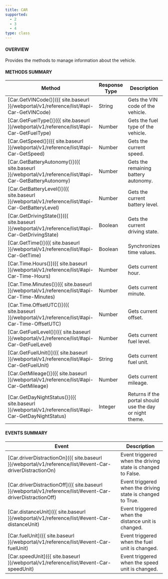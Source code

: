 ```yaml
---
title: CAR
supported:
  - 2
  - 3
  - 4
type: class
---
```


#### OVERVIEW

Provides the methods to manage information about the vehicle.

#### METHODS SUMMARY

Method | Response Type | Description
-----|----|----
[Car.GetVINCode()]({{ site.baseurl }}/webportal/v1/reference/list/#api-Car-GetVINCode) | String | Gets the VIN code of the vehicle.
[Car.GetFuelType()]({{ site.baseurl }}/webportal/v1/reference/list/#api-Car-GetFuelType) | Number| Gets the fuel type of the vehicle.
[Car.GetSpeed()]({{ site.baseurl }}/webportal/v1/reference/list/#api-Car-GetSpeed) | Number| Gets the current speed.
[Car.GetBatteryAutonomy()]({{ site.baseurl }}/webportal/v1/reference/list/#api-Car-GetBatteryAutonomy) | Number| Gets the remaining battery autonomy.
[Car.GetBatteryLevel()]({{ site.baseurl }}/webportal/v1/reference/list/#api-Car-GetBatteryLevel) | Number| Gets the current battery level.
[Car.GetDrivingState()]({{ site.baseurl }}/webportal/v1/reference/list/#api-Car-GetDrivingState) | Boolean | Gets the current driving state.
[Car.GetTime()]({{ site.baseurl }}/webportal/v1/reference/list/#api-Car-GetTime) | Boolean | Synchronizes time values.
[Car.Time.Hours()]({{ site.baseurl }}/webportal/v1/reference/list/#api-Car-Time-Hours) | Number | Gets current hour.
[Car.Time.Minutes()]({{ site.baseurl }}/webportal/v1/reference/list/#api-Car-Time-Minutes) | Number | Gets current minute.
[Car.Time.OffsetUTC()]({{ site.baseurl }}/webportal/v1/reference/list/#api-Car-Time-OffsetUTC) | Number | Gets current offset.
[Car.GetFuelLevel()]({{ site.baseurl }}/webportal/v1/reference/list/#api-Car-GetFuelLevel) | Number | Gets current fuel level.
[Car.GetFuelUnit()]({{ site.baseurl }}/webportal/v1/reference/list/#api-Car-GetFuelUnit) | String | Gets current fuel unit.
[Car.GetMileage()]({{ site.baseurl }}/webportal/v1/reference/list/#api-Car-GetMileage) | Number | Gets current mileage.
[Car.GetDayNightStatus()]({{ site.baseurl }}/webportal/v1/reference/list/#api-Car-GetDayNightStatus) | Integer | Returns if the portal should use the day or night theme.

#### EVENTS SUMMARY

Event | Description
----|----
[Car.driverDistractionOn]({{ site.baseurl }}/webportal/v1/reference/list/#event-Car-driverDistractionOn) | Event triggered when the driving state is changed to False.
[Car.driverDistractionOff]({{ site.baseurl }}/webportal/v1/reference/list/#event-Car-driverDistractionOff) | Event triggered when the driving state is changed to True.
[Car.distanceUnit]({{ site.baseurl }}/webportal/v1/reference/list/#event-Car-distanceUnit) | Event triggered when the distance unit is changed.
[Car.fuelUnit]({{ site.baseurl }}/webportal/v1/reference/list/#event-Car-fuelUnit) | Event triggered when the fuel unit is changed.
[Car.speedUnit]({{ site.baseurl }}/webportal/v1/reference/list/#event-Car-speedUnit) | Event triggered when the speed unit is changed.
